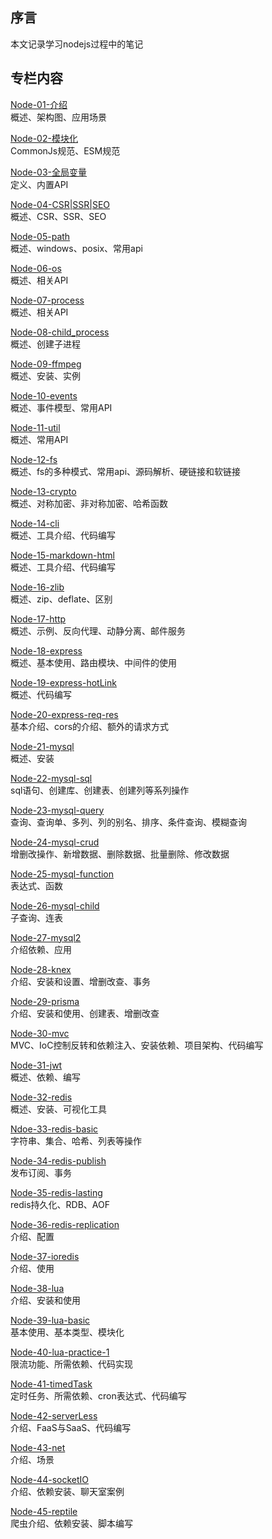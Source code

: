 
## 序言
本文记录学习nodejs过程中的笔记

## 专栏内容

[Node-01-介绍](01-介绍.md)<br/>
概述、架构图、应用场景

[Node-02-模块化](02-模块化.md)<br/>
CommonJs规范、ESM规范

[Node-03-全局变量](03-全局变量.md)<br/>
定义、内置API

[Node-04-CSR|SSR|SEO](04-CSR%7CSSR%7CSEO.md)<br/>
概述、CSR、SSR、SEO

[Node-05-path](05-path.md)<br/>
概述、windows、posix、常用api

[Node-06-os](06-os.md)<br/>
概述、相关API

[Node-07-process](07-process.md)<br/>
概述、相关API

[Node-08-child_process](08-child_process.md)<br/>
概述、创建子进程

[Node-09-ffmpeg](09-ffmpeg.md)<br/>
概述、安装、实例

[Node-10-events](10-events.md)<br/>
概述、事件模型、常用API

[Node-11-util](11-util.md)<br/>
概述、常用API

[Node-12-fs](12-fs.md)<br/>
概述、fs的多种模式、常用api、源码解析、硬链接和软链接

[Node-13-crypto](13-crypto.md)<br/>
概述、对称加密、非对称加密、哈希函数

[Node-14-cli](14-cli.md)<br/>
概述、工具介绍、代码编写

[Node-15-markdown-html](15-markdown-html.md)<br/>
概述、工具介绍、代码编写

[Node-16-zlib](16-zlib.md)<br/>
概述、zip、deflate、区别

[Node-17-http](17-http.md)<br/>
概述、示例、反向代理、动静分离、邮件服务

[Node-18-express](18-express.md)<br/>
概述、基本使用、路由模块、中间件的使用

[Node-19-express-hotLink](19-express-hotLink.md)<br/>
概述、代码编写

[Node-20-express-req-res](20-express-req-res.md)<br/>
基本介绍、cors的介绍、额外的请求方式

[Node-21-mysql](21-mysql.md)<br/>
概述、安装

[Node-22-mysql-sql](22-mysql-sql.md)<br/>
sql语句、创建库、创建表、创建列等系列操作

[Node-23-mysql-query](23-mysql-query.md)<br/>
查询、查询单、多列、列的别名、排序、条件查询、模糊查询

[Node-24-mysql-crud](24-mysql-crud.md)<br/>
增删改操作、新增数据、删除数据、批量删除、修改数据

[Node-25-mysql-function](25-mysql-function.md)<br/>
表达式、函数

[Node-26-mysql-child](26-mysql-child.md)<br/>
子查询、连表

[Node-27-mysql2](27-mysql2.md)<br/>
介绍依赖、应用

[Node-28-knex](28-knex.md)<br/>
介绍、安装和设置、增删改查、事务

[Node-29-prisma](29-prisma.md)<br/>
介绍、安装和使用、创建表、增删改查

[Node-30-mvc](30-mvc.md)<br/>
MVC、IoC控制反转和依赖注入、安装依赖、项目架构、代码编写

[Node-31-jwt](31-jwt.md)<br/>
概述、依赖、编写

[Node-32-redis](32-redis.md)<br/>
概述、安装、可视化工具

[Ndoe-33-redis-basic](33-redis-basic.md)<br/>
字符串、集合、哈希、列表等操作

[Node-34-redis-publish](34-redis-publish.md)<br/>
发布订阅、事务

[Node-35-redis-lasting](35-redis-lasting.md)<br/>
redis持久化、RDB、AOF

[Node-36-redis-replication](36-redis-replication.md)<br/>
介绍、配置

[Node-37-ioredis](37-ioredis.md)<br/>
介绍、使用

[Node-38-lua](38-lua.md)<br/>
介绍、安装和使用

[Node-39-lua-basic](39-lua-basic.md)<br/>
基本使用、基本类型、模块化

[Node-40-lua-practice-1](40-lua-practice-1.md)<br/>
限流功能、所需依赖、代码实现

[Node-41-timedTask](41-timedTask.md)<br/>
定时任务、所需依赖、cron表达式、代码编写

[Node-42-serverLess](42-serverLess.md)<br/>
介绍、FaaS与SaaS、代码编写

[Node-43-net](43-net.md)<br/>
介绍、场景

[Node-44-socketIO](44-socketIO.md)<br/>
介绍、依赖安装、聊天室案例

[Node-45-reptile](45-reptile.md)<br/>
爬虫介绍、依赖安装、脚本编写
